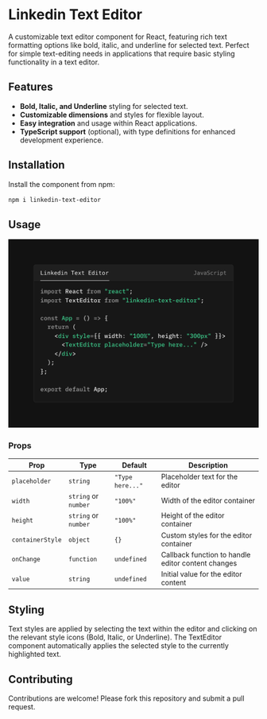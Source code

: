 # Linkedin Text Editor

A customizable text editor component for React, featuring rich text formatting options like bold, italic, and underline for selected text. Perfect for simple text-editing needs in applications that require basic styling functionality in a text editor.

## Features

- **Bold, Italic, and Underline** styling for selected text.
- **Customizable dimensions** and styles for flexible layout.
- **Easy integration** and usage within React applications.
- **TypeScript support** (optional), with type definitions for enhanced development experience.

## Installation

Install the component from npm:

```bash
npm i linkedin-text-editor
```




## Usage
![App Screenshot](https://github.com/siddharth17vaishnav/linkedin-text-editor/blob/main/assets/Linkedin-Text-Editor.png?raw=true?raw=true)


### Props

| Prop             | Type                 | Default          | Description                                             |
|------------------|----------------------|------------------|---------------------------------------------------------|
| `placeholder`    | `string`             | `"Type here..."` | Placeholder text for the editor                         |
| `width`          | `string` or `number` | `"100%"`         | Width of the editor container                           |
| `height`         | `string` or `number` | `"100%"`         | Height of the editor container                          |
| `containerStyle` | `object`             | `{}`             | Custom styles for the editor container                  |
| `onChange`       | `function`           | `undefined`      | Callback function to handle editor content changes      |
| `value`          | `string`             | `undefined`      | Initial value for the editor content                    |

## Styling
Text styles are applied by selecting the text within the editor and clicking on the relevant style icons (Bold, Italic, or Underline). The TextEditor component automatically applies the selected style to the currently highlighted text.

## Contributing
Contributions are welcome! Please fork this repository and submit a pull request.